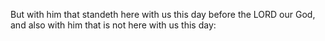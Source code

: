 But with him that standeth here with us this day before the LORD our God, and also with him that is not here with us this day:
